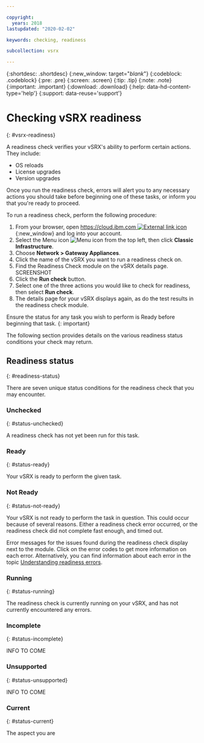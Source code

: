 ```yaml
---

copyright:
  years: 2018
lastupdated: "2020-02-02"

keywords: checking, readiness

subcollection: vsrx

---
```


{:shortdesc: .shortdesc}
{:new_window: target="_blank_"}
{:codeblock: .codeblock}
{:pre: .pre}
{:screen: .screen}
{:tip: .tip}
{:note: .note}
{:important: .important}
{:download: .download}
{:help: data-hd-content-type='help'}
{:support: data-reuse='support'}

# Checking vSRX readiness
{: #vsrx-readiness}

A readiness check verifies your vSRX's ability to perform certain actions. They include:

* OS reloads
* License upgrades
* Version upgrades

Once you run the readiness check, errors will alert you to any necessary actions you should take before beginning one of these tasks, or inform you that you're ready to proceed.

To run a readiness check, perform the following procedure:

1. From your browser, open [https://cloud.ibm.com ![External link icon](../../icons/launch-glyph.svg "External link icon")](https://cloud.ibm.com){:new_window} and log into your account.
2. Select the Menu icon ![Menu icon](../../icons/icon_hamburger.svg) from the top left, then click **Classic Infrastructure**.
3. Choose **Network > Gateway Appliances**.
4. Click the name of the vSRX you want to run a readiness check on.
5. Find the Readiness Check module on the vSRX details page.
  SCREENSHOT
6. Click the **Run check** button.
7. Select one of the three actions you would like to check for readiness, then select **Run check**.
8. The details page for your vSRX displays again, as do the test results in the readiness check module.

Ensure the status for any task you wish to perform is Ready before beginning that task.
{: important}

The following section provides details on the various readiness status conditions your check may return.

## Readiness status
{: #readiness-status}

There are seven unique status conditions for the readiness check that you may encounter.

### Unchecked
{: #status-unchecked}

A readiness check has not yet been run for this task.

### Ready
{: #status-ready}

Your vSRX is ready to perform the given task.

### Not Ready
{: #status-not-ready}

Your vSRX is not ready to perform the task in question. This could occur because of several reasons. Either a readiness check error occurred, or the readiness check did not complete fast enough, and timed out.

Error messages for the issues found during the readiness check display next to the module. Click on the error codes to get more information on each error. Alternatively, you can find information about each error in the topic [Understanding readiness errors](/docs/vsrx?topic=vsrx-readiness-errors).

### Running
{: #status-running}

The readiness check is currently running on your vSRX, and has not currently encountered any errors.

### Incomplete
{: #status-incomplete}

INFO TO COME

### Unsupported
{: #status-unsupported}

INFO TO COME

### Current
{: #status-current}

The aspect you are 
